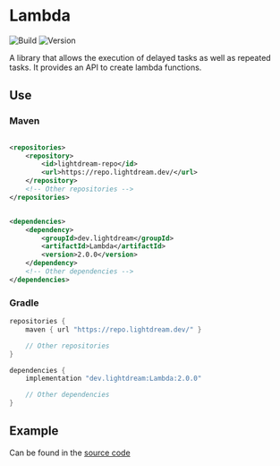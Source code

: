 # Lambda

![Build](../../actions/workflows/build.yml/badge.svg)
![Version](https://img.shields.io/badge/Version-2.0.0-red.svg)

A library that allows the execution of delayed tasks as well as repeated tasks. It provides an API to create lambda
functions.

## Use

### Maven

```xml

<repositories>
    <repository>
        <id>lightdream-repo</id>
        <url>https://repo.lightdream.dev/</url>
    </repository>
    <!-- Other repositories -->
</repositories>
```

```xml

<dependencies>
    <dependency>
        <groupId>dev.lightdream</groupId>
        <artifactId>Lambda</artifactId>
        <version>2.0.0</version>
    </dependency>
    <!-- Other dependencies -->
</dependencies>
```

### Gradle

```groovy
repositories {
    maven { url "https://repo.lightdream.dev/" }

    // Other repositories
}

dependencies {
    implementation "dev.lightdream:Lambda:2.0.0"

    // Other dependencies
}
```

## Example

Can be found in the [source code](/src/main/java/dev/lightdream/lambda/example)
